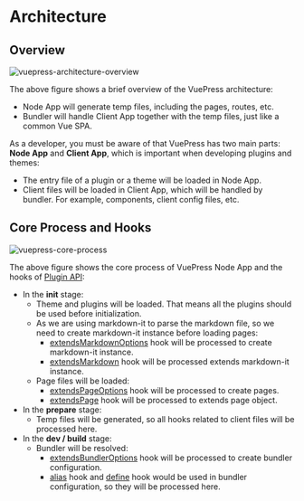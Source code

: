 # Architecture

## Overview

![vuepress-architecture-overview](/images/guide/vuepress-architecture-overview.png)

The above figure shows a brief overview of the VuePress architecture:

- Node App will generate temp files, including the pages, routes, etc.
- Bundler will handle Client App together with the temp files, just like a common Vue SPA.

As a developer, you must be aware of that VuePress has two main parts: **Node App** and **Client App**, which is important when developing plugins and themes:

- The entry file of a plugin or a theme will be loaded in Node App.
- Client files will be loaded in Client App, which will be handled by bundler. For example, components, client config files, etc.

## Core Process and Hooks

![vuepress-core-process](/images/guide/vuepress-core-process.png)

The above figure shows the core process of VuePress Node App and the hooks of [Plugin API](../reference/plugin-api.md):

- In the **init** stage:
  - Theme and plugins will be loaded. That means all the plugins should be used before initialization.
  - As we are using markdown-it to parse the markdown file, so we need to create markdown-it instance before loading pages:
    - [extendsMarkdownOptions](../reference/plugin-api.md#extendsmarkdownoptions) hook will be processed to create markdown-it instance.
    - [extendsMarkdown](../reference/plugin-api.md#extendsmarkdown) hook will be processed extends markdown-it instance.
  - Page files will be loaded:
    - [extendsPageOptions](../reference/plugin-api.md#extendspageoptions) hook will be processed to create pages.
    - [extendsPage](../reference/plugin-api.md#extendspage) hook will be processed to extends page object.
- In the **prepare** stage:
  - Temp files will be generated, so all hooks related to client files will be processed here.
- In the **dev / build** stage:
  - Bundler will be resolved:
    - [extendsBundlerOptions](../reference/plugin-api.md#extendsbundleroptions) hook will be processed to create bundler configuration.
    - [alias](../reference/plugin-api.md#alias) hook and [define](../reference/plugin-api.md#define) hook would be used in bundler configuration, so they will be processed here.